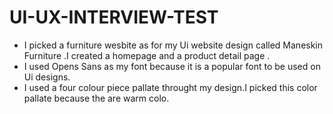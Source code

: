 # UI-UX-INTERVIEW-TEST
* I picked a furniture wesbite as for my Ui website  design called Maneskin Furniture .I created a homepage and a product detail page .
* I used Opens Sans as my font because it is a popular font to be used on Ui designs.
* I  used a four colour piece pallate throught my design.I picked this color pallate because the are warm colo.

